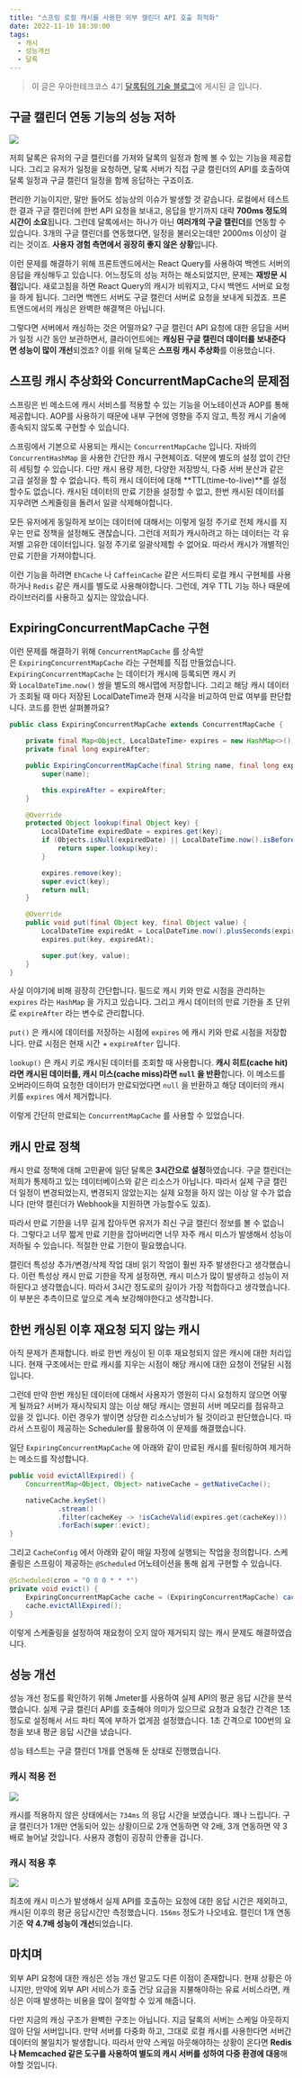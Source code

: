 ```yaml
---
title: "스프링 로컬 캐시를 사용한 외부 캘린더 API 호출 최적화"
date: 2022-11-10 18:30:00
tags:
  - 캐시
  - 성능개선
  - 달록
---
```


> 이 글은 우아한테크코스 4기 [달록팀의 기술 블로그](https://dallog.github.io/optimizing-external-calendar-api-calling-with-spring-local-cache)에 게시된 글 입니다.

## 구글 캘린더 연동 기능의 성능 저하

![](./1.png)

저희 달록은 유저의 구글 캘린더를 가져와 달록의 일정과 함께 볼 수 있는 기능을 제공합니다. 그리고 유저가 일정을 요청하면, 달록 서버가 직접 구글 캘린더의 API를 호출하여 달록 일정과 구글 캘린더 일정을 함께 응답하는 구죠이죠.

편리한 기능이지만, 말만 들어도 성능상의 이슈가 발생할 것 같습니다. 로컬에서 테스트한 결과 구글 캘린더에 한번 API 요청을 보내고, 응답을 받기까지 대략 **700ms 정도의 시간이 소요**됩니다. 그런데 달록에서는 하나가 아닌 **여러개의 구글 캘린더**를 연동할 수 있습니다. 3개의 구글 캘린더를 연동했다면, 일정을 불러오는데만 2000ms 이상이 걸리는 것이죠. **사용자 경험 측면에서 굉장히 좋지 않은 상황**입니다.

이런 문제를 해결하기 위해 프론트엔드에서는 React Query를 사용하여 백엔드 서버의 응답을 캐싱해두고 있습니다. 어느정도의 성능 저하는 해소되었지만, 문제는 **재방문 시점**입니다. 새로고침을 하면 React Query의 캐시가 비워지고, 다시 백엔드 서버로 요청을 하게 됩니다. 그러면 백엔드 서버도 구글 캘린더 서버로 요청을 보내게 되겠죠. 프론트엔드에서의 캐싱은 완벽한 해결책은 아닙니다.

그렇다면 서버에서 캐싱하는 것은 어떨까요? 구글 캘린더 API 요청에 대한 응답을 서버가 일정 시간 동안 보관하면서, 클라이언트에는 **캐싱된 구글 캘린더 데이터를 보내준다면 성능이 많이 개선**되겠죠? 이를 위해 달록은 **스프링 캐시 추상화**를 이용했습니다.

## 스프링 캐시 추상화와 ConcurrentMapCache의 문제점

스프링은 빈 메소드에 캐시 서비스를 적용할 수 있는 기능을 어노테이션과 AOP를 통해 제공합니다. AOP를 사용하기 때문에 내부 구현에 영향을 주지 않고, 특정 캐시 기술에 종속되지 않도록 구현할 수 있습니다.

스프링에서 기본으로 사용되는 캐시는 `ConcurrentMapCache` 입니다. 자바의 `ConcurrentHashMap` 을 사용한 간단한 캐시 구현체이죠. 덕분에 별도의 설정 없이 간단히 세팅할 수 있습니다. 다만 캐시 용량 제한, 다양한 저장방식, 다중 서버 분산과 같은 고급 설정을 할 수 없습니다. 특히 캐시 데이터에 대해 **TTL(time-to-live)**를 설정할수도 없습니다. 캐시된 데이터의 만료 기한을 설정할 수 없고, 한번 캐시된 데이터를 지우려면 스케줄링을 돌려서 일괄 삭제해야합니다.

모든 유저에게 동일하게 보이는 데이터에 대해서는 이렇게 일정 주기로 전체 캐시를 지우는 만료 정책을 설정해도 괜찮습니다. 그런데 저희가 캐시하려고 하는 데이터는 각 유저별 고유한 데이터입니다. 일정 주기로 일괄삭제할 수 없어요. 따라서 캐시가 개별적인 만료 기한을 가져야합니다.

이런 기능을 하려면 `EhCache` 나 `CaffeinCache` 같은 서드파티 로컬 캐시 구현체를 사용하거나 `Redis` 같은 캐시를 별도로 사용해야합니다. 그런데, 겨우 TTL 기능 하나 때문에 라이브러리를 사용하고 싶지는 않았습니다.

## ExpiringConcurrentMapCache 구현

이런 문제를 해결하기 위해 `ConcurrentMapCache` 를 상속받은 `ExpiringConcurrentMapCache` 라는 구현체를 직접 만들었습니다. `ExpiringConcurrentMapCache` 는 데이터가 캐시에 등록되면 캐시 키와 `LocalDateTime.now()` 쌍을 별도의 해시맵에 저장합니다. 그리고 해당 캐시 데이터가 조회될 때 마다 저장된 LocalDateTime과 현재 시각을 비교하여 만료 여부를 판단합니다. 코드를 한번 살펴볼까요?

```java
public class ExpiringConcurrentMapCache extends ConcurrentMapCache {

    private final Map<Object, LocalDateTime> expires = new HashMap<>();
    private final long expireAfter;

    public ExpiringConcurrentMapCache(final String name, final long expireAfter) {
        super(name);

        this.expireAfter = expireAfter;
    }

    @Override
    protected Object lookup(final Object key) {
        LocalDateTime expiredDate = expires.get(key);
        if (Objects.isNull(expiredDate) || LocalDateTime.now().isBefore(expiredDate)) {
            return super.lookup(key);
        }

        expires.remove(key);
        super.evict(key);
        return null;
    }

    @Override
    public void put(final Object key, final Object value) {
        LocalDateTime expiredAt = LocalDateTime.now().plusSeconds(expireAfter);
        expires.put(key, expiredAt);

        super.put(key, value);
    }
}
```

사실 이야기에 비해 굉장히 간단합니다. 필드로 캐시 키와 만료 시점을 관리하는 `expires` 라는 `HashMap` 을 가지고 있습니다. 그리고 캐시 데이터의 만료 기한을 초 단위로 `expireAfter` 라는 변수로 관리합니다.

`put()` 은 캐시에 데이터를 저장하는 시점에 `expires` 에 캐시 키와 만료 시점을 저장합니다. 만료 시점은 현재 시간 + `expireAfter` 입니다.

`lookup()` 은 캐시 키로 캐시된 데이터를 조회할 때 사용합니다. **캐시 히트(cache hit)라면 캐시된 데이터를, 캐시 미스(cache miss)라면 `null` 을 반환**합니다. 이 메소드를 오버라이드하여 요청한 데이터가 만료되었다면 `null` 을 반환하고 해당 데이터의 캐시 키를 `expires` 에서 제거합니다.

이렇게 간단히 만료되는 `ConcurrentMapCache` 를 사용할 수 있었습니다.

## 캐시 만료 정책

캐시 만료 정책에 대해 고민끝에 일단 달록은 **3시간으로 설정**하였습니다. 구글 캘린더는 저희가 통제하고 있는 데이터베이스와 같은 리소스가 아닙니다. 따라서 실제 구글 캘린더 일정이 변경되었는지, 변경되지 않았는지는 실제 요청을 하지 않는 이상 알 수가 없습니다 (만약 캘린더가 Webhook을 지원하면 가능할수도 있죠).

따라서 만료 기한을 너무 길게 잡아두면 유저가 최신 구글 캘린더 정보를 볼 수 없습니다. 그렇다고 너무 짧게 만료 기한을 잡아버리면 너무 자주 캐시 미스가 발생해서 성능이 저하될 수 있습니다. 적절한 만료 기한이 필요했습니다.

캘린더 특성상 추가/변경/삭제 작업 대비 읽기 작업이 훨씬 자주 발생한다고 생각했습니다. 이런 특성상 캐시 만료 기한을 작게 설정하면, 캐시 미스가 많이 발생하고 성능이 저하된다고 생각했습니다. 따라서 3시간 정도로의 길이가 가장 적합하다고 생각했습니다. 이 부분은 추측이므로 앞으로 계속 보강해야한다고 생각합니다.

## 한번 캐싱된 이후 재요청 되지 않는 캐시

아직 문제가 존재합니다. 바로 한번 캐싱이 된 이후 재요청되지 않은 캐시에 대한 처리입니다. 현재 구조에서는 만료 캐시를 지우는 시점이 해당 캐시에 대한 요청이 전달된 시점입니다.

그런데 만약 한번 캐싱된 데이터에 대해서 사용자가 영원히 다시 요청하지 않으면 어떻게 될까요? 서버가 재시작되지 않는 이상 해당 캐시는 영원히 서버 메모리를 점유하고 있을 것 입니다. 이런 경우가 쌓이면 상당한 리소스낭비가 될 것이라고 판단했습니다. 따라서 스프링이 제공하는 Scheduler를 활용하여 이 문제를 해결했습니다.

일단 `ExpiringConcurrentMapCache` 에 아래와 같이 만료된 캐시를 필터링하여 제거하는 메소드를 작성합니다.

```java
public void evictAllExpired() {
    ConcurrentMap<Object, Object> nativeCache = getNativeCache();

    nativeCache.keySet()
            .stream()
            .filter(cacheKey -> !isCacheValid(expires.get(cacheKey)))
            .forEach(super::evict);
}
```

그리고 `CacheConfig` 에서 아래와 같이 매일 자정에 실행되는 작업을 정의합니다. 스케줄링은 스프링이 제공하는 `@Scheduled` 어노테이션을 통해 쉽게 구현할 수 있습니다.

```java
@Scheduled(cron = "0 0 0 * * *")
private void evict() {
    ExpiringConcurrentMapCache cache = (ExpiringConcurrentMapCache) cacheManager().getCache(GOOGLE_CALENDAR);
    cache.evictAllExpired();
}
```

이렇게 스케줄링을 설정하여 재요청이 오지 않아 제거되지 않는 캐시 문제도 해결하였습니다.

## 성능 개선

성능 개선 정도를 확인하기 위해 Jmeter를 사용하여 실제 API의 평균 응답 시간을 분석했습니다. 실제 구글 캘린더 API를 호출해야 의미가 있으므로 요청과 요청간 간격은 1초정도로 설정해서 서드 파티 쪽에 부하가 없게끔 설정했습니다. 1초 간격으로 100번의 요청을 보내 평균 응답 시간을 냈습니다.

성능 테스트는 구글 캘린더 1개를 연동해 둔 상태로 진행했습니다.

### 캐시 적용 전

![](./2.png)

캐시를 적용하지 않은 상태에서는 `734ms` 의 응답 시간을 보였습니다. 꽤나 느립니다. 구글 캘린더가 1개만 연동되어 있는 상황이므로 2개 연동하면 약 2배, 3개 연동하면 약 3배로 늘어날 것입니다. 사용자 경험이 굉장히 안좋을 겁니다.

### 캐시 적용 후

![](./3.png)

최초에 캐시 미스가 발생해서 실제 API를 호출하는 요청에 대한 응답 시간은 제외하고, 캐시된 이후의 평균 응답시간만 측정했습니다. `156ms` 정도가 나오네요. 캘린더 1개 연동 기준 **약 4.7배 성능이 개선**되었습니다.

## 마치며

외부 API 요청에 대한 캐싱은 성능 개선 말고도 다른 이점이 존재합니다. 현재 상황은 아니지만, 만약에 외부 API 서비스가 호출 건당 요금을 지불해야하는 유료 서비스라면, 캐싱은 이때 발생하는 비용을 많이 절약할 수 있게 해줍니다.

다만 지금의 캐싱 구조가 완벽한 구조는 아닙니다. 지금 달록의 서버는 스케일 아웃하지 않아 단일 서버입니다. 만약 서버를 다중화 하고, 그대로 로컬 캐시를 사용한다면 서버간 데이터의 불일치가 발생합니다. 따라서 만약 스케일 아웃해야하는 상황이 온다면 **Redis나 Memcached 같은 도구를 사용하여 별도의 캐시 서버를 성하여 다중 환경에 대응**해야할 것입니다.
